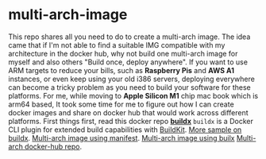 # multi-arch-image
This repo shares all you need to do to create a multi-arch image. The idea came that if I'm not able to find a suitable IMG compatible with my architecture in the docker hub, why not build one multi-arch image for myself and also others "Build once, deploy anywhere". 
If you want to use ARM targets to reduce your bills, such as **Raspberry Pis** and **AWS A1** instances, or even keep using your old i386 servers, deploying everywhere can become a tricky problem as you need to build your software for these platforms. For me, while moving to **Apple Silicon M1** chip mac book which is arm64 based, It took some time for me to figure out how I can create docker images and share on docker hub that would work across different platforms.
First things first, read this docker repo [**buildx**](https://github.com/docker/buildx) `buildx` is a Docker CLI plugin for extended build capabilities with [BuildKit](https://github.com/moby/buildkit). 
[More sample on buildx](https://medium.com/nttlabs/buildx-multiarch-2c6c2df00ca2).
[Multi-arch image using manifest](https://www.docker.com/blog/multi-arch-build-and-images-the-simple-way).
[Multi-arch image using builx](https://medium.com/geekculture/docker-build-with-mac-m1-d668c802ab96)
[Multi-arch docker-hub repo](https://hub.docker.com/repositories).

